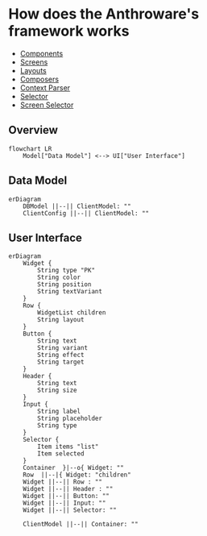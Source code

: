 # How does the Anthroware's framework works

-   [Components](components.md)
-   [Screens](screens.md)
-   [Layouts](layouts.md)
-   [Composers](composers.md)
-   [Context Parser](context-parser.md)
-   [Selector](selector.md)
-   [Screen Selector](screen-selector.md)

## Overview

```mermaid
flowchart LR
    Model["Data Model"] <--> UI["User Interface"]
```

## Data Model

```mermaid
erDiagram
    DBModel ||--|| ClientModel: ""
    ClientConfig ||--|| ClientModel: ""
```

## User Interface

```mermaid
erDiagram
    Widget {
        String type "PK"
        String color
        String position
        String textVariant
    }
    Row {
        WidgetList children
        String layout
    }
    Button {
        String text
        String variant
        String effect
        String target
    }
    Header {
        String text
        String size
    }
    Input {
        String label
        String placeholder
        String type
    }
    Selector {
        Item items "list"
        Item selected
    }
    Container  }|--o{ Widget: ""
    Row  ||--|{ Widget: "children"
    Widget ||--|| Row : ""
    Widget ||--|| Header : ""
    Widget ||--|| Button: ""
    Widget ||--|| Input: ""
    Widget ||--|| Selector: ""

    ClientModel ||--|| Container: ""

```
